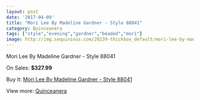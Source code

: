 ```yaml
---
layout: post
date: '2017-04-09'
title: "Mori Lee By Madeline Gardner - Style 88041"
category: Quinceanera
tags: ["style","evening","gardner","beaded","mori"]
image: http://img.sequinious.com/20239-thickbox_default/mori-lee-by-madeline-gardner-style-88041.jpg
---
```

Mori Lee By Madeline Gardner - Style 88041

On Sales: **$327.99**
<a href="https://www.sequinious.com/quinceanera/9031-mori-lee-by-madeline-gardner-style-88041.html"><amp-img layout="responsive" width="600" height="600" src="//img.sequinious.com/20239-thickbox_default/mori-lee-by-madeline-gardner-style-88041.jpg" alt="Mori Lee By Madeline Gardner - Style 88041 0" /></a>
<a href="https://www.sequinious.com/quinceanera/9031-mori-lee-by-madeline-gardner-style-88041.html"><amp-img layout="responsive" width="600" height="600" src="//img.sequinious.com/20240-thickbox_default/mori-lee-by-madeline-gardner-style-88041.jpg" alt="Mori Lee By Madeline Gardner - Style 88041 1" /></a>
<a href="https://www.sequinious.com/quinceanera/9031-mori-lee-by-madeline-gardner-style-88041.html"><amp-img layout="responsive" width="600" height="600" src="//img.sequinious.com/20241-thickbox_default/mori-lee-by-madeline-gardner-style-88041.jpg" alt="Mori Lee By Madeline Gardner - Style 88041 2" /></a>

Buy it: [Mori Lee By Madeline Gardner - Style 88041](https://www.sequinious.com/quinceanera/9031-mori-lee-by-madeline-gardner-style-88041.html "Mori Lee By Madeline Gardner - Style 88041")

View more: [Quinceanera](https://www.sequinious.com/8-quinceanera "Quinceanera")